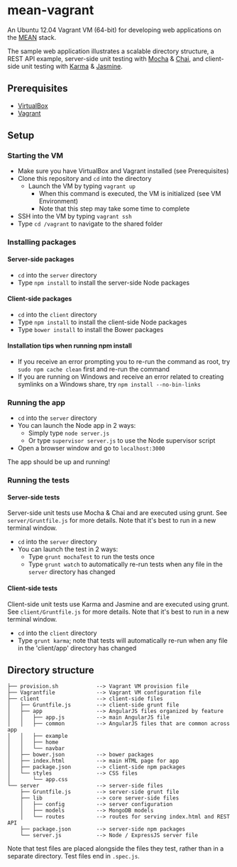 # mean-vagrant

An Ubuntu 12.04 Vagrant VM (64-bit) for developing web applications on the [MEAN](http://blog.mongodb.org/post/49262866911/the-mean-stack-mongodb-expressjs-angularjs-and) stack.

The sample web application illustrates a scalable directory structure, a REST API example, server-side unit testing with [Mocha](http://mochajs.org/) & [Chai](http://chaijs.com/), and client-side unit testing with [Karma](http://karma-runner.github.io/) & [Jasmine](http://jasmine.github.io/).

## Prerequisites

* [VirtualBox](https://www.virtualbox.org/)
* [Vagrant](http://www.vagrantup.com/)

## Setup

### Starting the VM

* Make sure you have VirtualBox and Vagrant installed (see Prerequisites)
* Clone this repository and `cd` into the directory
    * Launch the VM by typing `vagrant up`
        * When this command is executed, the VM is initialized (see VM Environment)
        * Note that this step may take some time to complete
* SSH into the VM by typing `vagrant ssh`
* Type `cd /vagrant` to navigate to the shared folder

### Installing packages

#### Server-side packages

* `cd` into the `server` directory
* Type `npm install` to install the server-side Node packages 

#### Client-side packages

* `cd` into the `client` directory
* Type `npm install` to install the client-side Node packages 
* Type `bower install` to install the Bower packages

#### Installation tips when running npm install

* If you receive an error prompting you to re-run the command as root, try `sudo npm cache clean` first and re-run the command
* If you are running on Windows and receive an error related to creating symlinks on a Windows share, try `npm install --no-bin-links`

### Running the app

* `cd` into the `server` directory
* You can launch the Node app in 2 ways:
    * Simply type `node server.js`
    * Or type `supervisor server.js` to use the Node supervisor script
* Open a browser window and go to `localhost:3000`

The app should be up and running!

### Running the tests

#### Server-side tests

Server-side unit tests use Mocha & Chai and are executed using grunt. See `server/Gruntfile.js` for more details. Note that it's best to run in a new terminal window.

* `cd` into the `server` directory
* You can launch the test in 2 ways:
    * Type `grunt mochaTest` to run the tests once
    * Type `grunt watch` to automatically re-run tests when any file in the `server` directory has changed

#### Client-side tests

Client-side unit tests use Karma and Jasmine and are executed using grunt. See `client/Gruntfile.js` for more details. Note that it's best to run in a new terminal window.

* `cd` into the `client` directory
* Type `grunt karma`; note that tests will automatically re-run when any file in the 'client/app' directory has changed

## Directory structure

    ├── provision.sh            --> Vagrant VM provision file
    ├── Vagrantfile             --> Vagrant VM configuration file
    ├── client                  --> client-side files
    │   ├── Gruntfile.js        --> client-side grunt file
    │   ├── app                 --> AngularJS files organized by feature
    │   │   ├── app.js          --> main AngularJS file
    │   │   ├── common          --> AngularJS files that are common across app
    │   │   ├── example
    │   │   ├── home
    │   │   └── navbar
    │   ├── bower.json          --> bower packages
    │   ├── index.html          --> main HTML page for app
    │   ├── package.json        --> client-side npm packages
    │   └── styles              --> CSS files
    │       └── app.css
    └── server                  --> server-side files
        ├── Gruntfile.js        --> server-side grunt file
        ├── lib                 --> core server-side files
        │   ├── config          --> server configuration
        │   ├── models          --> MongoDB models
        │   └── routes          --> routes for serving index.html and REST API
        ├── package.json        --> server-side npm packages
        └── server.js           --> Node / ExpressJS server file

Note that test files are placed alongside the files they test, rather than in a separate directory. Test files end in `.spec.js`.
